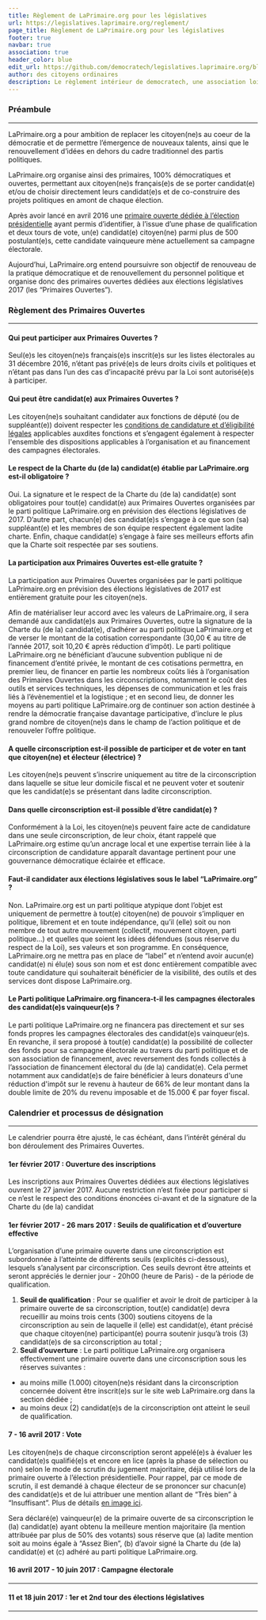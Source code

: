 ```yaml
---
title: Règlement de LaPrimaire.org pour les législatives
url: https://legislatives.laprimaire.org/reglement/
page_title: Règlement de LaPrimaire.org pour les législatives
footer: true
navbar: true
association: true
header_color: blue
edit_url: https://github.com/democratech/legislatives.laprimaire.org/blob/master/content/reglement.md
author: des citoyens ordinaires
description: Le règlement intérieur de democratech, une association loi 1901 dont l'objet est de favoriser, tant au niveau local que national, la participation et l'implication du plus grand nombre à la vie citoyenne et civique française.
---
```


### Préambule
---

LaPrimaire.org a pour ambition de replacer les citoyen(ne)s au coeur de la démocratie et de permettre l’émergence de nouveaux talents, ainsi que le renouvellement d’idées en dehors du cadre traditionnel des partis politiques.

LaPrimaire.org organise ainsi des primaires, 100% démocratiques et ouvertes, permettant aux citoyen(ne)s français(e)s de se porter candidat(e) et/ou de choisir directement leurs candidat(e)s et de co-construire des projets politiques en amont de chaque élection.

Après avoir lancé en avril 2016 une [primaire ouverte dédiée à l’élection présidentielle](https://laprimaire.org) ayant permis d’identifier, à l’issue d’une phase de qualification et deux tours de vote, un(e) candidat(e) citoyen(ne) parmi plus de 500 postulant(e)s, cette candidate vainqueure mène actuellement sa campagne électorale.

Aujourd’hui, LaPrimaire.org entend poursuivre son objectif de renouveau de la pratique démocratique et de renouvellement du personnel politique et organise donc des primaires ouvertes dédiées aux élections législatives 2017 (les “Primaires Ouvertes”).

### Règlement des Primaires Ouvertes
---

#### Qui peut participer aux Primaires Ouvertes ?

Seul(e)s les citoyen(ne)s français(e)s inscrit(e)s sur les listes électorales au 31 décembre 2016, n’étant pas privé(e)s de leurs droits civils et politiques et n’étant pas dans l’un des cas d’incapacité prévu par la Loi sont autorisé(e)s à participer.

#### Qui peut être candidat(e) aux Primaires Ouvertes ?

Les citoyen(ne)s souhaitant candidater aux fonctions de député (ou de suppléant(e)) doivent respecter les [conditions de candidature et d’éligibilité légales](http://www2.assemblee-nationale.fr/decouvrir-l-assemblee/role-et-pouvoirs-de-l-assemblee-nationale/le-depute/l-election-des-deputes) applicables auxdites fonctions et s’engagent également à respecter l'ensemble des dispositions applicables à l’organisation et au financement des campagnes électorales.

#### Le respect de la Charte du (de la) candidat(e) établie par LaPrimaire.org est-il obligatoire ?

Oui. La signature et le respect de la Charte du (de la) candidat(e) sont obligatoires pour tout(e) candidat(e) aux Primaires Ouvertes organisées par le parti politique LaPrimaire.org en prévision des élections législatives de 2017. D’autre part, chacun(e) des candidat(e)s s’engage à ce que son (sa) suppléant(e) et les membres de son équipe respectent également ladite charte. Enfin, chaque candidat(e) s’engage à faire ses meilleurs efforts afin que la Charte soit respectée par ses soutiens.

#### La participation aux Primaires Ouvertes est-elle gratuite ?

La participation aux Primaires Ouvertes organisées par le parti politique LaPrimaire.org en prévision des élections législatives de 2017 est entièrement gratuite pour les citoyen(ne)s.

Afin de matérialiser leur accord avec les valeurs de LaPrimaire.org, il sera demandé aux candidat(e)s aux Primaires Ouvertes, outre la signature de la Charte du (de la) candidat(e), d’adhérer au parti politique LaPrimaire.org et de verser le montant de la cotisation correspondante (30,00 € au titre de l’année 2017, soit 10,20 € après réduction d’impôt). Le parti politique LaPrimaire.org ne bénéficiant d’aucune subvention publique ni de financement d’entité privée, le montant de ces cotisations permettra, en premier lieu, de financer en partie les nombreux coûts liés à l’organisation des Primaires Ouvertes dans les circonscriptions, notamment le coût des outils et services techniques, les dépenses de communication et les frais liés à l’évènementiel et la logistique ; et en second lieu, de donner les moyens au parti politique LaPrimaire.org de continuer son action destinée à rendre la démocratie française davantage participative, d’inclure le plus grand nombre de citoyen(ne)s dans le champ de l’action politique et de renouveler l’offre politique.

#### A quelle circonscription est-il possible de participer et de voter en tant que citoyen(ne) et électeur (électrice) ?

Les citoyen(ne)s peuvent s’inscrire uniquement au titre de la circonscription dans laquelle se situe leur domicile fiscal et ne peuvent voter et soutenir que les candidat(e)s se présentant dans ladite circonscription.

#### Dans quelle circonscription est-il possible d’être candidat(e) ?

Conformément à la Loi, les citoyen(ne)s peuvent faire acte de candidature dans une seule circonscription, de leur choix, étant rappelé que LaPrimaire.org estime qu’un ancrage local et une expertise terrain liée à la circonscription de candidature apparaît davantage pertinent pour une gouvernance démocratique éclairée et efficace.

#### Faut-il candidater aux élections législatives sous le label “LaPrimaire.org” ?

Non. LaPrimaire.org est un parti politique atypique dont l’objet est uniquement de permettre à tout(e) citoyen(ne) de pouvoir s’impliquer en politique, librement et en toute indépendance, qu’il (elle) soit ou non membre de tout autre mouvement (collectif, mouvement citoyen, parti politique…) et quelles que soient les idées défendues (sous réserve du respect de la Loi), ses valeurs et son programme. En conséquence, LaPrimaire.org ne mettra pas en place de “label” et n’entend avoir aucun(e) candidat(e) ni élu(e) sous son nom et est donc entièrement compatible avec toute candidature qui souhaiterait bénéficier de la visibilité, des outils et des services dont dispose LaPrimaire.org.

#### Le Parti politique LaPrimaire.org financera-t-il les campagnes électorales des candidat(e)s vainqueur(e)s ?

Le parti politique LaPrimaire.org ne financera pas directement et sur ses fonds propres les campagnes électorales des candidat(e)s vainqueur(e)s. En revanche, il sera proposé à tout(e) candidat(e) la possibilité de collecter des fonds pour sa campagne électorale au travers du parti politique et de son association de financement, avec reversement des fonds collectés à l’association de financement électoral du (de la) candidat(e). Cela permet notamment aux candidat(e)s de faire bénéficier à leurs donateurs d'une réduction d'impôt sur le revenu à hauteur de 66% de leur montant dans la double limite de 20% du revenu imposable et de 15.000 € par foyer fiscal.

### Calendrier et processus de désignation
---

Le calendrier pourra être ajusté, le cas échéant, dans l’intérêt général du bon déroulement des Primaires Ouvertes.

#### __1er février 2017__ : Ouverture des inscriptions

Les inscriptions aux Primaires Ouvertes dédiées aux élections législatives ouvrent le 27 janvier 2017. Aucune restriction n’est fixée pour participer si ce n’est le respect des conditions énoncées ci-avant et de la signature de la Charte du (de la) candidat

#### __1er février 2017 - 26 mars 2017__ : Seuils de qualification et d’ouverture effective

L’organisation d’une primaire ouverte dans une circonscription est subordonnée à l’atteinte de différents seuils (explicités ci-dessous), lesquels s’analysent par circonscription. Ces seuils devront être atteints et seront appréciés le dernier jour - 20h00 (heure de Paris) - de la période de qualification.

1. __Seuil de qualification__ : Pour se qualifier et avoir le droit de participer à la primaire ouverte de sa circonscription, tout(e) candidat(e) devra recueillir au moins trois cents (300) soutiens citoyens de la circonscription au sein de laquelle il (elle) est candidat(e), étant précisé que chaque citoyen(ne) participant(e) pourra soutenir jusqu’à trois (3) candidat(e)s de sa circonscription au total ;
2. __Seuil d’ouverture__ : Le parti politique LaPrimaire.org organisera effectivement une primaire ouverte dans une circonscription sous les réserves suivantes :
 * au moins mille (1.000) citoyen(ne)s résidant dans la circonscription concernée doivent être inscrit(e)s sur le site web LaPrimaire.org dans la section dédiée ;
 * au moins deux (2) candidat(e)s de la circonscription ont atteint le seuil de qualification.

#### __7 - 16 avril 2017__ : Vote

Les citoyen(ne)s de chaque circonscription seront appelé(e)s à évaluer les candidat(e)s qualifié(e)s et encore en lice (après la phase de sélection ou non) selon le mode de scrutin du jugement majoritaire, déjà utilisé lors de la primaire ouverte à l’élection présidentielle. Pour rappel, par ce mode de scrutin, il est demandé à chaque électeur de se prononcer sur chacun(e) des candidat(e)s et de lui attribuer une mention allant de “Très bien” à “Insuffisant”. Plus de détails [en image ici](https://laprimaire.org/citoyen/vote/tutorial_final). 

Sera déclaré(e) vainqueur(e) de la primaire ouverte de sa circonscription le (la) candidat(e) ayant obtenu la meilleure mention majoritaire (la mention attribuée par plus de 50% des votants) sous réserve que (a) ladite mention soit au moins égale à “Assez Bien”, (b) d’avoir signé la Charte du (de la) candidat(e) et (c) adhéré au parti politique LaPrimaire.org.

#### __16 avril 2017 - 10 juin 2017__ : Campagne électorale
---

#### __11 et 18 juin 2017__ : 1er et 2nd tour des élections législatives
---

